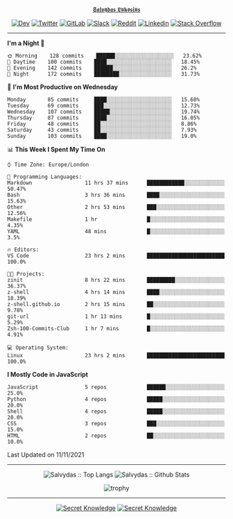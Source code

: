 <div align="center">
  
[𝕾𝖆𝖑𝖛𝖞𝖉𝖆𝖘 𝕷𝖚𝖐𝖔𝖘𝖎𝖚𝖘](https://git.io/JJwwg)
  
[![Dev](https://img.shields.io/badge/-DEV-222222?style=flat-square&logo=dev.to&logoColor=white&link=https://dev.to/sso/)](https://dev.to/sso/)
[![Twitter](https://img.shields.io/badge/-Twitter-222222?style=flat-square&logo=twitter&logoColor=white&link=https://twitter.com/digital_wizz/)](https://twitter.com/digital_wizz/)
[![GitLab](https://img.shields.io/badge/-GitLab-222222?style=flat-square&logo=GitLab&logoColor=white&link=https://gitlab.com/ss-o/)](https://gitlab.com/ss-o/)
[![Slack](https://img.shields.io/badge/-Slack-222222?style=flat-square&logo=Slack&logoColor=white&link=https://digital-teams.slack.com/)](https://digital-teams.slack.com/)
[![Reddit](https://img.shields.io/badge/-Reddit-222222?style=flat-square&logo=Reddit&logoColor=white&link=https://https://www.reddit.com/user/ss-o/)](https://www.reddit.com/user/ss-o/)
[![Linkedin](https://img.shields.io/badge/-LinkedIn-222222?style=flat-square&logo=Linkedin&logoColor=white&link=https://www.linkedin.com/in/digital-clouds/)](https://www.linkedin.com/in/digital-clouds/)
[![Stack Overflow](https://img.shields.io/badge/-Stack%20Overflow-222222?style=flat-square&logo=stack-overflow&logoColor=white&link=https://stackoverflow.com/users/13893752/salvydas-lukosius)](https://stackoverflow.com/users/13893752/salvydas-lukosius)
  
</div>

---

<!--START_SECTION:waka-->
**I'm a Night 🦉** 

```text
🌞 Morning    128 commits    ██████░░░░░░░░░░░░░░░░░░░   23.62% 
🌆 Daytime    100 commits    ████░░░░░░░░░░░░░░░░░░░░░   18.45% 
🌃 Evening    142 commits    ██████░░░░░░░░░░░░░░░░░░░   26.2% 
🌙 Night      172 commits    ████████░░░░░░░░░░░░░░░░░   31.73%

```
📅 **I'm Most Productive on Wednesday** 

```text
Monday       85 commits     ████░░░░░░░░░░░░░░░░░░░░░   15.68% 
Tuesday      69 commits     ███░░░░░░░░░░░░░░░░░░░░░░   12.73% 
Wednesday    107 commits    █████░░░░░░░░░░░░░░░░░░░░   19.74% 
Thursday     87 commits     ████░░░░░░░░░░░░░░░░░░░░░   16.05% 
Friday       48 commits     ██░░░░░░░░░░░░░░░░░░░░░░░   8.86% 
Saturday     43 commits     ██░░░░░░░░░░░░░░░░░░░░░░░   7.93% 
Sunday       103 commits    ████░░░░░░░░░░░░░░░░░░░░░   19.0%

```


📊 **This Week I Spent My Time On** 

```text
⌚︎ Time Zone: Europe/London

💬 Programming Languages: 
Markdown                 11 hrs 37 mins      ████████████░░░░░░░░░░░░░   50.47% 
Bash                     3 hrs 36 mins       ████░░░░░░░░░░░░░░░░░░░░░   15.63% 
Other                    2 hrs 53 mins       ███░░░░░░░░░░░░░░░░░░░░░░   12.56% 
Makefile                 1 hr                █░░░░░░░░░░░░░░░░░░░░░░░░   4.35% 
YAML                     48 mins             █░░░░░░░░░░░░░░░░░░░░░░░░   3.5%

🔥 Editors: 
VS Code                  23 hrs 2 mins       █████████████████████████   100.0%

🐱‍💻 Projects: 
zinit                    8 hrs 22 mins       █████████░░░░░░░░░░░░░░░░   36.37% 
z-shell                  4 hrs 14 mins       ████░░░░░░░░░░░░░░░░░░░░░   18.39% 
z-shell.github.io        2 hrs 15 mins       ██░░░░░░░░░░░░░░░░░░░░░░░   9.78% 
git-url                  1 hr 13 mins        █░░░░░░░░░░░░░░░░░░░░░░░░   5.29% 
Zsh-100-Commits-Club     1 hr 7 mins         █░░░░░░░░░░░░░░░░░░░░░░░░   4.91%

💻 Operating System: 
Linux                    23 hrs 2 mins       █████████████████████████   100.0%

```

**I Mostly Code in JavaScript** 

```text
JavaScript               5 repos             ██████░░░░░░░░░░░░░░░░░░░   25.0% 
Python                   4 repos             █████░░░░░░░░░░░░░░░░░░░░   20.0% 
Shell                    4 repos             █████░░░░░░░░░░░░░░░░░░░░   20.0% 
CSS                      3 repos             ███░░░░░░░░░░░░░░░░░░░░░░   15.0% 
HTML                     2 repos             ██░░░░░░░░░░░░░░░░░░░░░░░   10.0%

```



 Last Updated on 11/11/2021
<!--END_SECTION:waka-->

---

<div align=center>

![Salvydas :: Top Langs](https://github-readme-stats.vercel.app/api/top-langs/?username=ss-o&langs_count=8&card_width=300&theme=blue-green&layout=compact)
![Salvydas :: Github Stats](https://github-readme-stats.vercel.app/api?username=ss-o&theme=blue-green&layout=compact&no-frame=true)
 
![trophy](https://github-profile-trophy.vercel.app/?username=ss-o&theme=darkhub&rank=SSS,SS,S,AAA,AA,A,B,C&no-frame=true)

---

[![Secret Knowledge](https://github-readme-stats.vercel.app/api/pin/?username=github&repo=government.github.com&card_width=150&theme=blue-green&layout=compact)](https://github.com/github/government.github.com)
[![Secret Knowledge](https://github-readme-stats.vercel.app/api/pin/?username=ss-o&repo=the-book-of-secret-knowledge&card_width=150&theme=blue-green&layout=compact)](https://github.com/ss-o/the-book-of-secret-knowledge)

</div>

